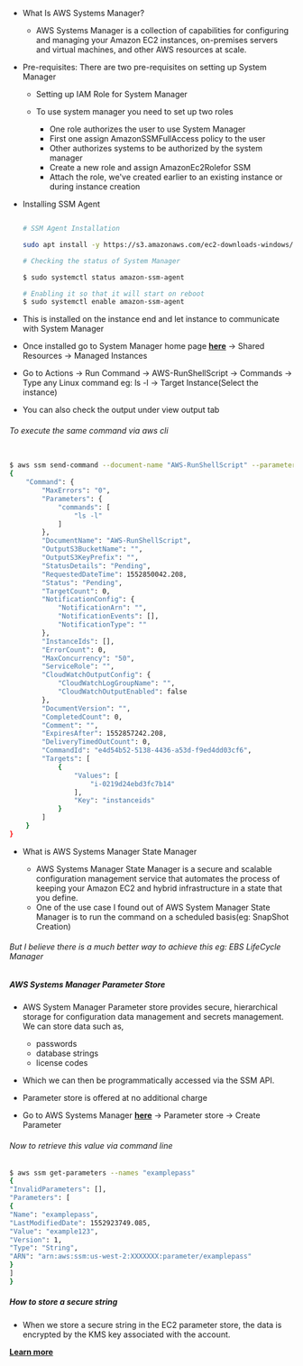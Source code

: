 * What Is AWS Systems Manager?

    * AWS Systems Manager is a collection of capabilities for configuring and managing your Amazon EC2 instances, on-premises servers and virtual machines, and other AWS resources at scale.

* Pre-requisites: There are two pre-requisites on setting up System Manager

    * Setting up IAM Role for System Manager

    * To use system manager you need to set up two roles

        * One role authorizes the user to use System Manager
        * First one assign AmazonSSMFullAccess policy to the user
        * Other authorizes systems to be authorized by the system manager
        * Create a new role and assign AmazonEc2Rolefor SSM
        * Attach the role, we've created earlier to an existing instance or during instance creation

* Installing SSM Agent

    ```sh

    # SSM Agent Installation

    sudo apt install -y https://s3.amazonaws.com/ec2-downloads-windows/SSMAgent/latest/linux_amd64/amazon-ssm-agent.rpm

    # Checking the status of System Manager

    $ sudo systemctl status amazon-ssm-agent

    # Enabling it so that it will start on reboot
    $ sudo systemctl enable amazon-ssm-agent
    ```

* This is installed on the instance end and let instance to communicate with System Manager
* Once installed go to System Manager home page [**here**](https://us-west-2.console.aws.amazon.com/systems-manager) → Shared Resources → Managed Instances

* Go to Actions → Run Command → AWS-RunShellScript → Commands → Type any Linux command eg: ls -l → Target Instance(Select the instance)
* You can also check the output under view output tab


###### To execute the same command via aws cli

```sh

$ aws ssm send-command --document-name "AWS-RunShellScript" --parameters commands=["ls -l"] --targets "Key=instanceids,Values=i-0219d24ebd3fc7b14"
{
    "Command": {
        "MaxErrors": "0", 
        "Parameters": {
            "commands": [
                "ls -l"
            ]
        }, 
        "DocumentName": "AWS-RunShellScript", 
        "OutputS3BucketName": "", 
        "OutputS3KeyPrefix": "", 
        "StatusDetails": "Pending", 
        "RequestedDateTime": 1552850042.208, 
        "Status": "Pending", 
        "TargetCount": 0, 
        "NotificationConfig": {
            "NotificationArn": "", 
            "NotificationEvents": [], 
            "NotificationType": ""
        }, 
        "InstanceIds": [], 
        "ErrorCount": 0, 
        "MaxConcurrency": "50", 
        "ServiceRole": "", 
        "CloudWatchOutputConfig": {
            "CloudWatchLogGroupName": "", 
            "CloudWatchOutputEnabled": false
        }, 
        "DocumentVersion": "", 
        "CompletedCount": 0, 
        "Comment": "", 
        "ExpiresAfter": 1552857242.208, 
        "DeliveryTimedOutCount": 0, 
        "CommandId": "e4d54b52-5138-4436-a53d-f9ed4dd03cf6", 
        "Targets": [
            {
                "Values": [
                    "i-0219d24ebd3fc7b14"
                ], 
                "Key": "instanceids"
            }
        ]
    }
}
```

* What is AWS Systems Manager State Manager

    * AWS Systems Manager State Manager is a secure and scalable configuration management service that automates the process of keeping your Amazon EC2 and hybrid infrastructure in a state that you define.
    * One of the use case I found out of AWS System Manager State Manager is to run the command on a scheduled basis(eg: SnapShot Creation)

###### But I believe there is a much better way to achieve this eg: EBS LifeCycle Manager

##### AWS Systems Manager Parameter Store

* AWS System Manager Parameter store provides secure, hierarchical storage for configuration data management and secrets management. We can store data such as,

    * passwords
    * database strings
    * license codes

* Which we can then be programmatically accessed via the SSM API.
* Parameter store is offered at no additional charge

* Go to AWS Systems Manager [**here**](https://us-west-2.console.aws.amazon.com/systems-manager) → Parameter store  → Create Parameter

###### Now to retrieve this value via command line

```sh
$ aws ssm get-parameters --names "examplepass"
{
"InvalidParameters": [],
"Parameters": [
{
"Name": "examplepass",
"LastModifiedDate": 1552923749.085,
"Value": "example123",
"Version": 1,
"Type": "String",
"ARN": "arn:aws:ssm:us-west-2:XXXXXXX:parameter/examplepass"
}
]
}
```

##### How to store a secure string

* When we store a secure string in the EC2 parameter store, the data is encrypted by the KMS key associated with the account.

[**Learn more**](https://docs.aws.amazon.com/systems-manager/latest/userguide/systems-manager-parameter-store.html)
